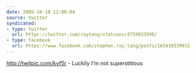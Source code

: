 ```yaml
---
date: 2009-10-10 12:00:04
source: twitter
syndicated:
- type: twitter
  url: https://twitter.com/roytang/statuses/4759033596/
- type: facebook
  url: https://www.facebook.com/stephen.roy.tang/posts/163910339032
---
```


http://twitpic.com/kyf5r - Luckily I'm not superstitious